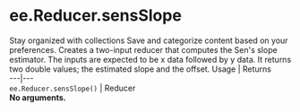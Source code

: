  
#  ee.Reducer.sensSlope
Stay organized with collections  Save and categorize content based on your preferences. 
Creates a two-input reducer that computes the Sen's slope estimator. The inputs are expected to be x data followed by y data. It returns two double values; the estimated slope and the offset. Usage | Returns  
---|---  
`ee.Reducer.sensSlope()` | Reducer  
**No arguments.**
